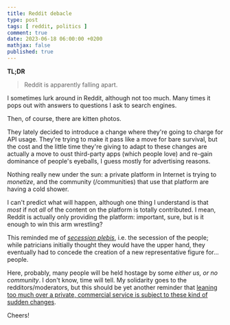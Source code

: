 ```yaml
---
title: Reddit debacle
type: post
tags: [ reddit, politics ]
comment: true
date: 2023-06-18 06:00:00 +0200
mathjax: false
published: true
---
```


**TL;DR**

> Reddit is apparently falling apart.

I sometimes lurk around in Reddit, although not too much. Many times it pops
out with answers to questions I ask to search engines.

Then, of course, there are kitten photos.

They lately decided to introduce a change where they're going to charge for
API usage. They're trying to make it pass like a move for bare survival, but
the cost and the little time they're giving to adapt to these changes are
actually a move to oust third-party apps (which people love) and re-gain
dominance of people's eyeballs, I guess mostly for advertising reasons.

Nothing really new under the sun: a private platform in Internet is trying
to *monetize*, and the community (/communities) that use that platform are
having a cold shower.

I can't predict what will happen, although one thing I understand is that
*most* if not *all* of the content on the platform is totally contributed. I
mean, Reddit is actually only providing the platform: important, sure, but
is it enough to win this arm wrestling?

This reminded me of [*secession plebis*][Secession plebis], i.e. the
secession of the people; while patricians initially thought they would have
the upper hand, they eventually had to concede the creation of a new
representative figure for... people.

Here, probably, many people will be held hostage by some *either us, or no
community*. I don't know, time will tell. My solidarity goes to the
redditors/moderators, but this should be yet another reminder that [leaning
too much over a private, commercial service is subject to these kind of
sudden changes][kbg].

Cheers!

[Secession plebis]: https://en.wikipedia.org/wiki/Secessio_plebis
[kbg]: https://killedbygoogle.com/
